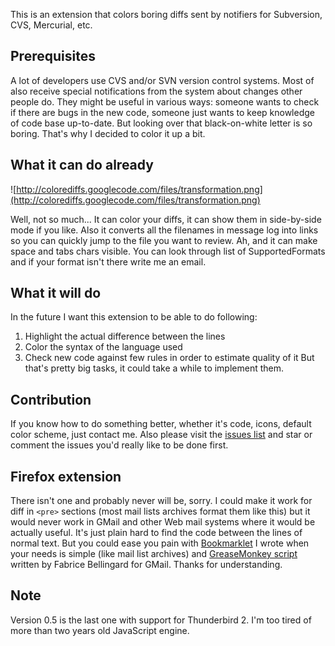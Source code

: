 This is an extension that colors boring diffs sent by notifiers for Subversion, CVS, Mercurial, etc.

## Prerequisites ##
A lot of developers use CVS and/or SVN version control systems. Most of also receive special notifications from the system about changes other people do. They might be useful in various ways: someone wants to check if there are bugs in the new code, someone just wants to keep knowledge of code base up-to-date. But looking over that black-on-white letter is so boring. That's why I decided to color it up a bit.
## What it can do already ##
![http://colorediffs.googlecode.com/files/transformation.png](http://colorediffs.googlecode.com/files/transformation.png)

Well, not so much... It can color your diffs, it can show them in side-by-side mode if you like. Also it converts all the filenames in message log into links so you can quickly jump to the file you want to review. Ah, and it can make space and tabs chars visible.
You can look through list of SupportedFormats and if your format isn't there write me an email.
## What it will do ##
In the future I want this extension to be able to do following:
  1. Highlight the actual difference between the lines
  1. Color the syntax of the language used
  1. Check new code against few rules in order to estimate quality of it
But that's pretty big tasks, it could take a while to implement them.

## Contribution ##
If you know how to do something better, whether it's code, icons, default color scheme, just contact me. Also please visit the [issues list](http://code.google.com/p/colorediffs/issues/list) and star or comment the issues you'd really like to be done first.

## Firefox extension ##
There isn't one and probably never will be, sorry. I could make it work for diff in `<pre>` sections (most mail lists archives format them like this) but it would never work in GMail and other Web mail systems where it would be actually useful. It's just plain hard to find the code between the lines of normal text.
But you could ease you pain with [Bookmarklet](Bookmarklet.md) I wrote when your needs is simple (like mail list archives) and [GreaseMonkey script](http://userscripts.org/scripts/show/26684) written by Fabrice Bellingard for GMail. Thanks for understanding.

## Note ##
Version 0.5 is the last one with support for Thunderbird 2. I'm too tired of more than two years old JavaScript engine.